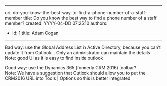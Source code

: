 

---
uri: do-you-know-the-best-way-to-find-a-phone-number-of-a-staff-member
title: Do you know the best way to find a phone number of a staff member?
created: YYYY-04-DD 07:25:10
authors:
  - id: 1
    title: Adam Cogan
---




<span class='intro'> 
  <p>Bad way&#58; use the Global Address List in Active Directory, because you can’t update it from Outlook... Only an administrator can maintain the details<br>
Note&#58; good UI as it is easy to find inside outlook</p>
<p>Good way&#58; use the Dynamics 365 (formerly&#160;CRM 2016)&#160;toolbar?<br>
Note&#58; We have a suggestion that Outlook should allow you to put the CRM2016 URL into Tools | Options so this is better integrated</p>
 </span>




